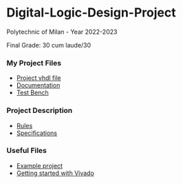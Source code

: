 # Digital-Logic-Design-Project
Polytechnic of Milan - Year 2022-2023

Final Grade: 30 cum laude/30

### My Project Files

- [Project vhdl file](project.vhd)
- [Documentation](Documentation.pdf)
- [Test Bench](Test%20Bench)


### Project Description

- [Rules](Rules.pdf)
- [Specifications](Specifications.pdf)

### Useful Files

- [Example project](Useful%20files\Example%20Project)
- [Getting started with Vivado](Useful%20files\First-Start-with-Vivado.pdf)
